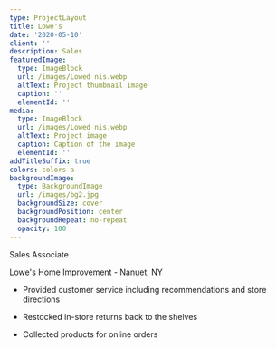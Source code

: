 ```yaml
---
type: ProjectLayout
title: Lowe's
date: '2020-05-10'
client: ''
description: Sales
featuredImage:
  type: ImageBlock
  url: /images/Lowed nis.webp
  altText: Project thumbnail image
  caption: ''
  elementId: ''
media:
  type: ImageBlock
  url: /images/Lowed nis.webp
  altText: Project image
  caption: Caption of the image
  elementId: ''
addTitleSuffix: true
colors: colors-a
backgroundImage:
  type: BackgroundImage
  url: /images/bg2.jpg
  backgroundSize: cover
  backgroundPosition: center
  backgroundRepeat: no-repeat
  opacity: 100
---
```

Sales Associate

Lowe's Home Improvement - Nanuet, NY

*   Provided customer service including recommendations and  store directions

*   Restocked in-store returns back to the shelves

*   Collected products for online orders 



